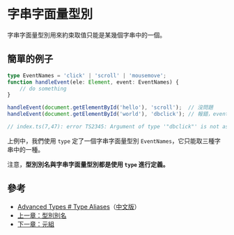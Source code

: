 # 字串字面量型別

字串字面量型別用來約束取值只能是某幾個字串中的一個。

## 簡單的例子

```typescript
type EventNames = 'click' | 'scroll' | 'mousemove';
function handleEvent(ele: Element, event: EventNames) {
    // do something
}

handleEvent(document.getElementById('hello'), 'scroll');  // 沒問題
handleEvent(document.getElementById('world'), 'dbclick'); // 報錯，event 不能為 'dbclick'

// index.ts(7,47): error TS2345: Argument of type '"dbclick"' is not assignable to parameter of type 'EventNames'.
```

上例中，我們使用 `type` 定了一個字串字面量型別 `EventNames`，它只能取三種字串中的一種。

注意，**型別別名與字串字面量型別都是使用 `type` 進行定義。**

## 參考

* [Advanced Types \# Type Aliases](http://www.typescriptlang.org/docs/handbook/advanced-types.html#string-literal-types)（[中文版](https://zhongsp.gitbooks.io/typescript-handbook/content/doc/handbook/Advanced%20Types.html#字串字面量型別)）
* [上一章：型別別名](type-aliases.md)
* [下一章：元組](tuple.md)

